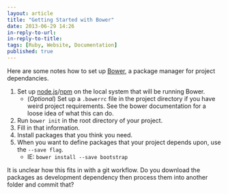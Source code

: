 ```yaml
---
layout: article
title: "Getting Started with Bower"
date: 2013-06-29 14:26
in-reply-to-url: 
in-reply-to-title: 
tags: [Ruby, Website, Documentation]
published: true
---
```

Here are some notes how to set up [Bower](), a package manager for project dependancies.

1. Set up [node.js]()/[npm]() on the local system that will be running Bower.
    - (*Optional*) Set up a `.bowerrc` file in the project directory if you have weird project requirements.  See the bower documentation for a loose idea of what this can do.
2. Run `bower init` in the root directory of your project.
3. Fill in that information.
4. Install packages that you think you need.
5. When you want to define packages that your project depends upon, use the `--save flag`.
    - IE: `bower install --save bootstrap`
    
It is unclear how this fits in with a git workflow.  Do you download the packages as development dependency then process them into another folder and commit that?